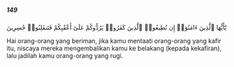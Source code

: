 ##### 149

<span class="ayah">يَٰٓأَيُّهَا ٱلَّذِينَ ءَامَنُوٓا۟ إِن تُطِيعُوا۟ ٱلَّذِينَ كَفَرُوا۟ يَرُدُّوكُمْ عَلَىٰٓ أَعْقَٰبِكُمْ فَتَنقَلِبُوا۟ خَٰسِرِينَ</span>

<span class="ayah_translation">Hai orang-orang yang beriman, jika kamu mentaati orang-orang yang kafir itu, niscaya mereka mengembalikan kamu ke belakang (kepada kekafiran), lalu jadilah kamu orang-orang yang rugi.</span>
